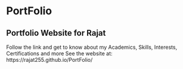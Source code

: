 # PortFolio

<h2>Portfolio Website for Rajat</h2>
Follow the link and get to know about my Academics, Skills, Interests, Certifications and more  
See the website at:
https://rajat255.github.io/PortFolio/
